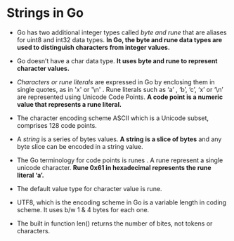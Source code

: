 # Strings in Go

* Go has two additional integer types called *byte and rune* that are aliases for uint8 and int32 data types. **In Go, the byte and rune data types are used to distinguish characters from integer values.**

* Go doesn’t have a char data type. **It uses byte and rune to represent character values.**

* *Characters or rune literals* are expressed in Go by enclosing them in single quotes, as in 'x' or '\n' . Rune literals such as ‘a’ , ‘b’, ‘c’, ‘x’ or ‘\n’ are represented using Unicode Code Points. **A code point is a numeric value that represents a rune literal.**

* The character encoding scheme ASCII which is a Unicode subset, comprises 128 code points.

* A *string* is a series of bytes values. **A string is a slice of bytes** and any byte slice can be encoded in a string value.

* The Go terminology for code points is runes . A rune represent a single unicode character. **Rune 0x61 in hexadecimal represents the rune literal ‘a’.**

* The default value type for character value is rune.

* UTF8, which is the encoding scheme in Go is a variable length in coding scheme. It uses b/w 1 & 4 bytes for each one.

* The built in function len() returns the number of bites, not tokens or characters.

	